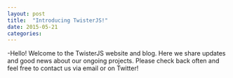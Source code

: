 ```yaml
---
layout: post
title:  "Introducing TwisterJS!"
date: 2015-05-21
categories:
---
```

-Hello! Welcome to the TwisterJS website and blog. Here we share updates and good news about our ongoing projects. Please check back often and feel free to contact us via email or on Twitter!
